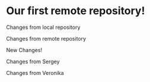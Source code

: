 # Our first remote repository! 

Changes from local repository

Changes from remote repository

New Changes!

Changes from Sergey

Changes from Veronika